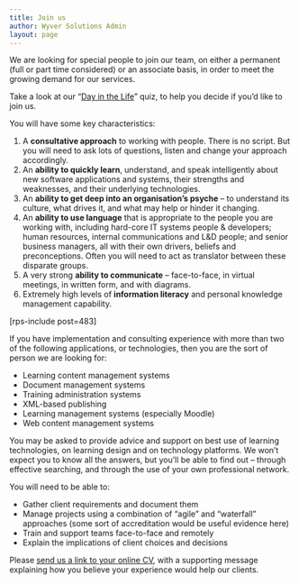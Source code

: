 ```yaml
---
title: Join us
author: Wyver Solutions Admin
layout: page
---
```

We are looking for special people to join our team, on either a permanent (full or part time considered) or an associate basis, in order to meet the growing demand for our services.

Take a look at our &#8220;[Day in the Life][1]&#8221; quiz, to help you decide if you&#8217;d like to join us.

You will have some key characteristics:

  1. A **consultative approach** to working with people. There is no script. But you will need to ask lots of questions, listen and change your approach accordingly.
  2. An **ability to quickly learn**, understand, and speak intelligently about new software applications and systems, their strengths and weaknesses, and their underlying technologies.
  3. An **ability to get deep into an organisation&#8217;s psyche** &#8211; to understand its culture, what drives it, and what may help or hinder it changing.
  4. An **ability to use language** that is appropriate to the people you are working with, including hard-core IT systems people & developers; human resources, internal communications and L&D people; and senior business managers, all with their own drivers, beliefs and preconceptions. Often you will need to act as translator between these disparate groups.
  5. A very strong **ability to communicate** &#8211; face-to-face, in virtual meetings, in written form, and with diagrams.
  6. Extremely high levels of **information literacy** and personal knowledge management capability.

[rps-include post=483]

If you have implementation and consulting experience with more than two of the following applications, or technologies, then you are the sort of person we are looking for:

  * Learning content management systems
  * Document management systems
  * Training administration systems
  * XML-based publishing
  * Learning management systems (especially Moodle)
  * Web content management systems

You may be asked to provide advice and support on best use of learning technologies, on learning design and on technology platforms. We won&#8217;t expect you to know all the answers, but you&#8217;ll be able to find out &#8211; through effective searching, and through the use of your own professional network.

You will need to be able to:

  * Gather client requirements and document them
  * Manage projects using a combination of &#8220;agile&#8221; and &#8220;waterfall&#8221; approaches (some sort of accreditation would be useful evidence here)
  * Train and support teams face-to-face and remotely
  * Explain the implications of client choices and decisions

Please [send us a link to your online CV][2], with a supporting message explaining how you believe your experience would help our clients.

&nbsp;

 [1]: http://www.wyversolutions.co.uk/cms/about/a-day-in-the-life/ "A Day in the Life"
 [2]: http://www.wyversolutions.co.uk/cms/contact-us/ "Contact us"